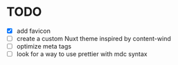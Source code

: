 # TODO

- [X] add favicon
- [ ] create a custom Nuxt theme inspired by content-wind
- [ ] optimize meta tags
- [ ] look for a way to use prettier with mdc syntax
